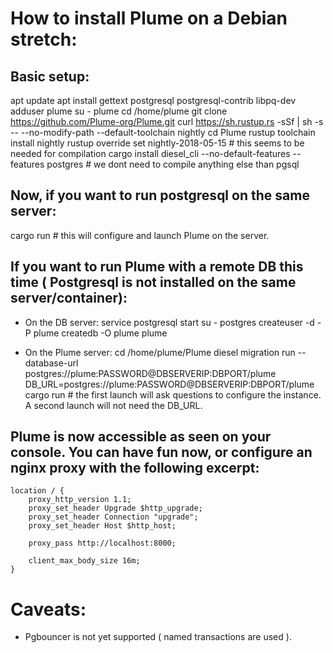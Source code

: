 # How to install Plume on a Debian stretch:

## Basic setup:
apt update
apt install gettext postgresql postgresql-contrib libpq-dev
adduser plume
su - plume
cd /home/plume
git clone https://github.com/Plume-org/Plume.git
curl https://sh.rustup.rs -sSf | sh -s -- --no-modify-path --default-toolchain nightly
cd Plume
rustup toolchain install nightly
rustup override set nightly-2018-05-15 # this seems to be needed for compilation
cargo install diesel_cli --no-default-features --features postgres # we dont need to compile anything else than pgsql

## Now, if you want to run postgresql on the same server:
cargo run # this will configure and launch Plume on the server.

## If you want to run Plume with a remote DB this time ( Postgresql is not installed on the same server/container):
* On the DB server:
service postgresql start
su - postgres
createuser -d -P plume
createdb -O plume plume

* On the Plume server:
cd /home/plume/Plume
diesel migration run --database-url postgres://plume:PASSWORD@DBSERVERIP:DBPORT/plume
DB_URL=postgres://plume:PASSWORD@DBSERVERIP:DBPORT/plume cargo run # the first launch will ask questions to configure the instance. A second launch will not need the DB_URL.

## Plume is now accessible as seen on your console. You can have fun now, or configure an nginx proxy with the following excerpt:

    location / {
        proxy_http_version 1.1;
        proxy_set_header Upgrade $http_upgrade;
        proxy_set_header Connection "upgrade";
        proxy_set_header Host $http_host;

        proxy_pass http://localhost:8000;

        client_max_body_size 16m;
    }

# Caveats:
* Pgbouncer is not yet supported ( named transactions are used ).
